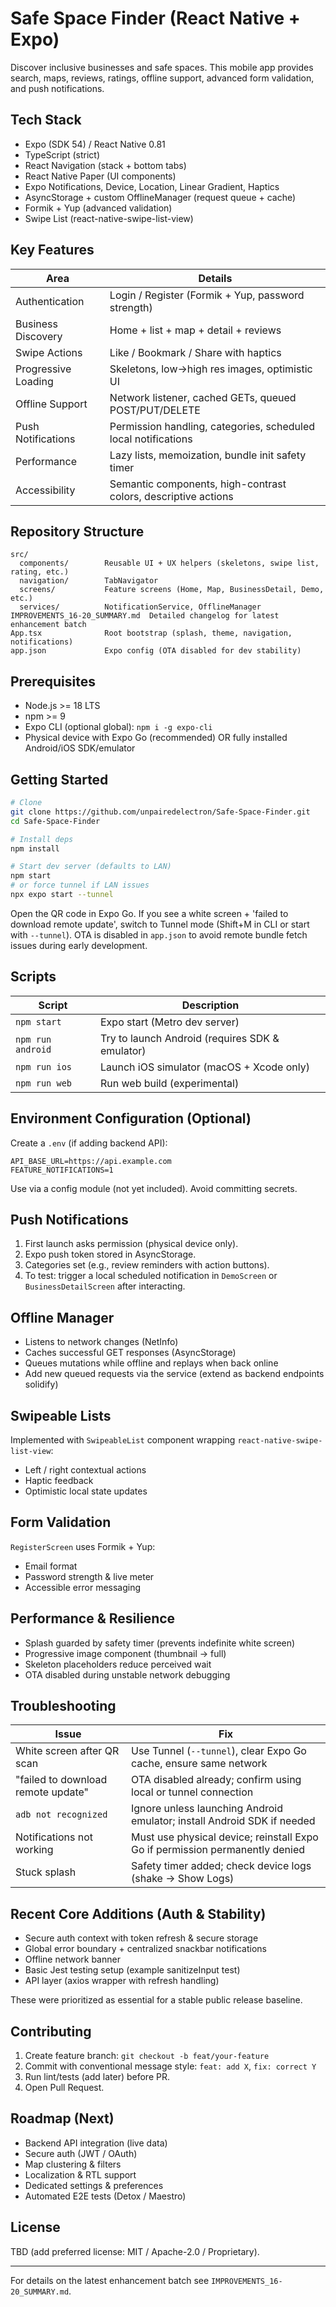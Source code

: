 # Safe Space Finder (React Native + Expo)

Discover inclusive businesses and safe spaces. This mobile app provides search, maps, reviews, ratings, offline support, advanced form validation, and push notifications.

## Tech Stack
- Expo (SDK 54) / React Native 0.81
- TypeScript (strict)
- React Navigation (stack + bottom tabs)
- React Native Paper (UI components)
- Expo Notifications, Device, Location, Linear Gradient, Haptics
- AsyncStorage + custom OfflineManager (request queue + cache)
- Formik + Yup (advanced validation)
- Swipe List (react-native-swipe-list-view)

## Key Features
| Area | Details |
|------|---------|
| Authentication | Login / Register (Formik + Yup, password strength) |
| Business Discovery | Home + list + map + detail + reviews |
| Swipe Actions | Like / Bookmark / Share with haptics |
| Progressive Loading | Skeletons, low→high res images, optimistic UI |
| Offline Support | Network listener, cached GETs, queued POST/PUT/DELETE |
| Push Notifications | Permission handling, categories, scheduled local notifications |
| Performance | Lazy lists, memoization, bundle init safety timer |
| Accessibility | Semantic components, high-contrast colors, descriptive actions |

## Repository Structure
```
src/
  components/        Reusable UI + UX helpers (skeletons, swipe list, rating, etc.)
  navigation/        TabNavigator
  screens/           Feature screens (Home, Map, BusinessDetail, Demo, etc.)
  services/          NotificationService, OfflineManager
IMPROVEMENTS_16-20_SUMMARY.md  Detailed changelog for latest enhancement batch
App.tsx              Root bootstrap (splash, theme, navigation, notifications)
app.json             Expo config (OTA disabled for dev stability)
```

## Prerequisites
- Node.js >= 18 LTS
- npm >= 9
- Expo CLI (optional global): `npm i -g expo-cli`
- Physical device with Expo Go (recommended) OR fully installed Android/iOS SDK/emulator

## Getting Started
```bash
# Clone
git clone https://github.com/unpairedelectron/Safe-Space-Finder.git
cd Safe-Space-Finder

# Install deps
npm install

# Start dev server (defaults to LAN)
npm start
# or force tunnel if LAN issues
npx expo start --tunnel
```
Open the QR code in Expo Go. If you see a white screen + 'failed to download remote update', switch to Tunnel mode (Shift+M in CLI or start with `--tunnel`). OTA is disabled in `app.json` to avoid remote bundle fetch issues during early development.

## Scripts
| Script | Description |
|--------|------------|
| `npm start` | Expo start (Metro dev server) |
| `npm run android` | Try to launch Android (requires SDK & emulator) |
| `npm run ios` | Launch iOS simulator (macOS + Xcode only) |
| `npm run web` | Run web build (experimental) |

## Environment Configuration (Optional)
Create a `.env` (if adding backend API):
```
API_BASE_URL=https://api.example.com
FEATURE_NOTIFICATIONS=1
```
Use via a config module (not yet included). Avoid committing secrets.

## Push Notifications
1. First launch asks permission (physical device only).
2. Expo push token stored in AsyncStorage.
3. Categories set (e.g., review reminders with action buttons).
4. To test: trigger a local scheduled notification in `DemoScreen` or `BusinessDetailScreen` after interacting.

## Offline Manager
- Listens to network changes (NetInfo)
- Caches successful GET responses (AsyncStorage)
- Queues mutations while offline and replays when back online
- Add new queued requests via the service (extend as backend endpoints solidify)

## Swipeable Lists
Implemented with `SwipeableList` component wrapping `react-native-swipe-list-view`:
- Left / right contextual actions
- Haptic feedback
- Optimistic local state updates

## Form Validation
`RegisterScreen` uses Formik + Yup:
- Email format
- Password strength & live meter
- Accessible error messaging

## Performance & Resilience
- Splash guarded by safety timer (prevents indefinite white screen)
- Progressive image component (thumbnail → full)
- Skeleton placeholders reduce perceived wait
- OTA disabled during unstable network debugging

## Troubleshooting
| Issue | Fix |
|-------|-----|
| White screen after QR scan | Use Tunnel (`--tunnel`), clear Expo Go cache, ensure same network |
| "failed to download remote update" | OTA disabled already; confirm using local or tunnel connection |
| `adb not recognized` | Ignore unless launching Android emulator; install Android SDK if needed |
| Notifications not working | Must use physical device; reinstall Expo Go if permission permanently denied |
| Stuck splash | Safety timer added; check device logs (shake → Show Logs) |

## Recent Core Additions (Auth & Stability)
- Secure auth context with token refresh & secure storage
- Global error boundary + centralized snackbar notifications
- Offline network banner
- Basic Jest testing setup (example sanitizeInput test)
- API layer (axios wrapper with refresh handling)

These were prioritized as essential for a stable public release baseline.

## Contributing
1. Create feature branch: `git checkout -b feat/your-feature`
2. Commit with conventional message style: `feat: add X`, `fix: correct Y`
3. Run lint/tests (add later) before PR.
4. Open Pull Request.

## Roadmap (Next)
- Backend API integration (live data)
- Secure auth (JWT / OAuth)
- Map clustering & filters
- Localization & RTL support
- Dedicated settings & preferences
- Automated E2E tests (Detox / Maestro)

## License
TBD (add preferred license: MIT / Apache-2.0 / Proprietary).

---
For details on the latest enhancement batch see `IMPROVEMENTS_16-20_SUMMARY.md`.
